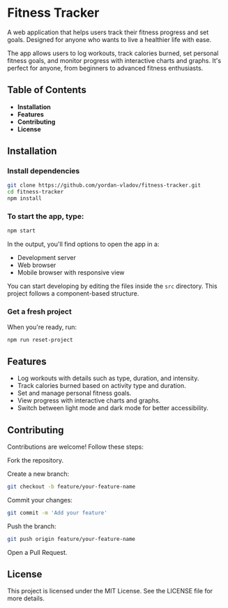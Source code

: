 # Fitness Tracker

A web application that helps users track their fitness progress and set goals. Designed for anyone who wants to live a healthier life with ease.

The app allows users to log workouts, track calories burned, set personal fitness goals, and monitor progress with interactive charts and graphs. It's perfect for anyone, from beginners to advanced fitness enthusiasts.

## Table of Contents

- **Installation**
- **Features**
- **Contributing**
- **License**

## Installation

### Install dependencies

```bash
git clone https://github.com/yordan-vladov/fitness-tracker.git
cd fitness-tracker
npm install
```

### To start the app, type:

```bash
npm start
```

In the output, you'll find options to open the app in a:

- Development server
- Web browser
- Mobile browser with responsive view

You can start developing by editing the files inside the `src` directory. This project follows a component-based structure.

### Get a fresh project

When you're ready, run:

```bash
npm run reset-project
```

## Features

- Log workouts with details such as type, duration, and intensity.
- Track calories burned based on activity type and duration.
- Set and manage personal fitness goals.
- View progress with interactive charts and graphs.
- Switch between light mode and dark mode for better accessibility.

## Contributing

Contributions are welcome! Follow these steps:

Fork the repository.

Create a new branch:

```bash
git checkout -b feature/your-feature-name
```

Commit your changes:

```bash
git commit -m 'Add your feature'
```

Push the branch:

```bash
git push origin feature/your-feature-name
```

Open a Pull Request.

## License

This project is licensed under the MIT License. See the LICENSE file for more details.
